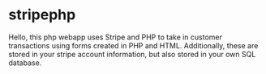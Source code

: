 # stripephp
Hello, this php webapp uses Stripe and PHP to take in customer transactions using forms created in PHP and HTML.
Additionally, these are stored in your stripe account information, but also stored in your own SQL database.